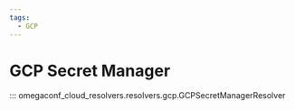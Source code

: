```yaml
---
tags:
  - GCP
---
```


# GCP Secret Manager

::: omegaconf_cloud_resolvers.resolvers.gcp.GCPSecretManagerResolver

